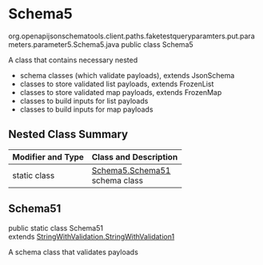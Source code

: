 # Schema5
org.openapijsonschematools.client.paths.faketestqueryparamters.put.parameters.parameter5.Schema5.java
public class Schema5

A class that contains necessary nested
- schema classes (which validate payloads), extends JsonSchema
- classes to store validated list payloads, extends FrozenList
- classes to store validated map payloads, extends FrozenMap
- classes to build inputs for list payloads
- classes to build inputs for map payloads

## Nested Class Summary
| Modifier and Type | Class and Description |
| ----------------- | ---------------------- |
| static class | [Schema5.Schema51](#schema51)<br> schema class |

## Schema51
public static class Schema51<br>
extends [StringWithValidation.StringWithValidation1](../../../components/schemas/StringWithValidation.md#stringwithvalidation1)

A schema class that validates payloads
